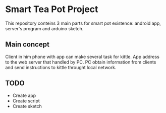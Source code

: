 # Smart Tea Pot Project

This repository conteins 3 main parts for smart pot existence: android app, server's program and arduino sketch.

## Main concept

Client in him phone with app can make several task for kittle. App address to the web server that handled by PC. PC obtain information from clients and send instructions to kittle throught local network.

## TODO
* Create app
* Create script
* Create sketch